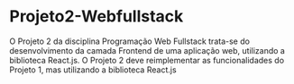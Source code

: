 # Projeto2-Webfullstack

O Projeto 2 da disciplina Programação Web Fullstack trata-se do desenvolvimento da camada
Frontend de uma aplicação web, utilizando a biblioteca React.js. O Projeto 2 deve 
reimplementar as funcionalidades do Projeto 1, mas utilizando a biblioteca React.js
